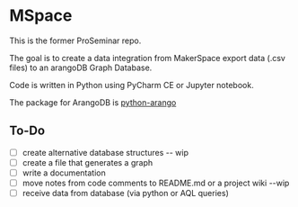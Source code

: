 # MSpace

This is the former ProSeminar repo. 

The goal is to create a data integration from MakerSpace export data (.csv files) to an arangoDB Graph Database. 

Code is written in Python using PyCharm CE or Jupyter notebook. 

The package for ArangoDB is [python-arango](https://docs.python-arango.com/en/main/)


## To-Do
- [ ] create alternative database structures -- wip
- [ ] create a file that generates a graph 
- [ ] write a documentation 
- [ ] move notes from code comments to README.md or a project wiki --wip 
- [ ] receive data from database (via python or AQL queries)
